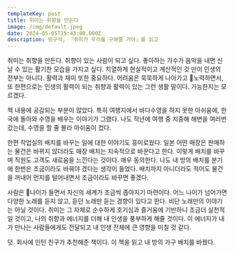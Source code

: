 ```yaml
---
templateKey: post
title: 취미는 취향을 만든다
image: /img/default.jpeg
date: 2024-05-05T15:43:00.000Z
description: 방구석, 『취미가 우리를 구해줄 거야』를 읽고
---
```

취미는 취향을 만든다. 취향이 있는 사람이 되고 싶다. 좋아하는 가수가 음악을 내면 신날 수 있는 활기찬 모습을 가지고 싶다. 치열하게 현실적이고 계산적인 것 만이 인생의 전부는 아니다. 활력과 재미 또한 중요하다. 어려움은 묵묵하게 나아가고 노력하면서, 또 한편으로는 인생의 활력이 되는 취향과 활력이 있는 그런 생활 말이다. 가능한지는 모르겠다. 



책 내용에 공감되는 부분이 많았다. 특히 여행지에서 바다수영을 하지 못한 아쉬움에, 한국에 돌아와 수영을 배우는 이야기가 그랬다. 나도 작년에 여행 중 지중해 해변을 여러번 갔는데, 수영을 할 줄 몰라 아쉬움이 컸다. 



한편 작업실의 배치를 바꾸는 일에 대한 이야기도 흥미로웠다. 일본 어떤 매장은 판매하는 물건은 바뀌지 않더라도 매장 배치는 지속적으로 바꾼다고 한다. 이렇게 배치를 바꾸며 직원도 고객도 새로움을 느낀다는 것이다. 매우 동의한다. 나도 내 방의 배치를 분기에 한번은 조금이라도 바꿔야 겠다는 생각이 들었다. 배치까지 아니더라도 적어도 물건을 꺼내어 먼지를 털어내면서 조금이라도 바꾸면 좋겠다.



사람은 나이가 들면서 자신의 세계가 조금씩 좁아지기 마련이다.  어느 나이가 넘어가면 다양한 노래를 듣지 않고, 듣던 노래만 듣는 경향이 있다고 한다. 비단 노래만의 이야기는 아닐 것이다. 취미는 그 자체로 순수하게 호기심과 즐거움에 기반하니 조금더 실천적일 것이고, 나의 취향과 에너지를 더해 내 인생을 풍부하게 해줄 것이다. 이 에너지가 내가 만나는 사람들에게도 전달되고 내 인생 전체에 큰 영향을 미칠 것 같다.



덧. 회사에 인턴 친구가 추천해준 책이다. 이 책을 읽고 내 방의 가구 배치를 바꿨다.
